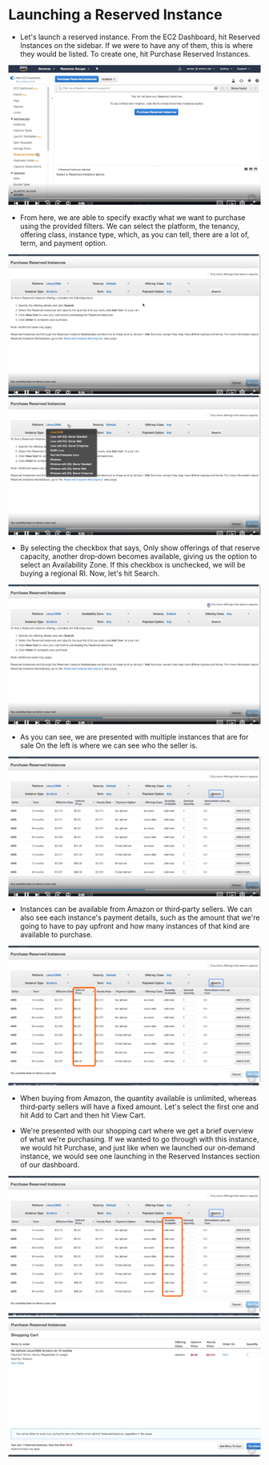 # Launching a Reserved Instance #

- Let's launch a reserved instance. From the EC2 Dashboard, hit Reserved Instances on the sidebar. If we were to have any of them, this is where they would be listed. To create one, hit Purchase Reserved Instances.

<img src="img/img1.png"/>

- From here, we are able to specify exactly what we want to purchase using the provided filters. We can select the platform, the tenancy, offering class, instance type, which, as you can tell, there are a lot of, term, and payment option. 

<img src="img/img2.png"/>
<img src="img/img3.png"/>

- By selecting the checkbox that says, Only show offerings of that reserve capacity, another drop‑down becomes available, giving us the option to select an Availability Zone. If this checkbox is unchecked, we will be buying a regional RI. Now, let's hit Search. 

<img src="img/img4.png"/>

- As you can see, we are presented with multiple instances that are for sale On the left is where we can see who the seller is. 

<img src="img/img5.png"/>

- Instances can be available from Amazon or third‑party sellers. We can also see each instance's payment details, such as the amount that we're going to have to pay upfront and how many instances of that kind are available to purchase. 

<img src="img/img6.png"/>

- When buying from Amazon, the quantity available is unlimited, whereas third‑party sellers will have a fixed amount. Let's select the first one and hit Add to Cart and then hit View Cart. 

- We're presented with our shopping cart where we get a brief overview of what we're purchasing. If we wanted to go through with this instance, we would hit Purchase, and just like when we launched our on‑demand instance, we would see one launching in the Reserved Instances section of our dashboard.

<img src="img/img7.png"/>
<img src="img/img8.png"/>
